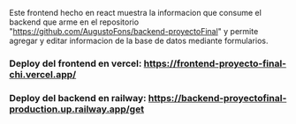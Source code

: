 Este frontend hecho en react muestra la informacion que consume el backend que arme en el repositorio "https://github.com/AugustoFons/backend-proyectoFinal" y permite agregar y editar informacion de la base de datos mediante formularios.


### Deploy del frontend en vercel: https://frontend-proyecto-final-chi.vercel.app/
### Deploy del backend en railway: https://backend-proyectofinal-production.up.railway.app/get
